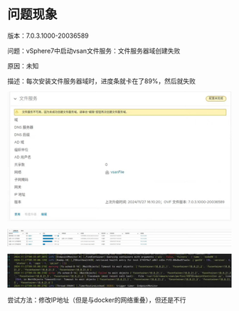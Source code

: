 # 问题现象

版本：7.0.3.1000-20036589

问题：vSphere7中启动vsan文件服务：文件服务器域创建失败

原因：未知

描述：每次安装文件服务器域时，进度条就卡在了89%，然后就失败

![6c644da96cad65fff336ac6d6f1bb1bf](./images/vSphere7中启动vsan文件服务-文件服务器域创建失败/6c644da96cad65fff336ac6d6f1bb1bf.jpg)

![3a18c27079293b042ed548e12133a0b7](./images/vSphere7中启动vsan文件服务-文件服务器域创建失败/3a18c27079293b042ed548e12133a0b7.jpg)

![f400d49b589f219935e5f914580868d0](./images/vSphere7中启动vsan文件服务-文件服务器域创建失败/f400d49b589f219935e5f914580868d0.jpg)

尝试方法：修改IP地址（但是与docker的网络重叠），但还是不行

